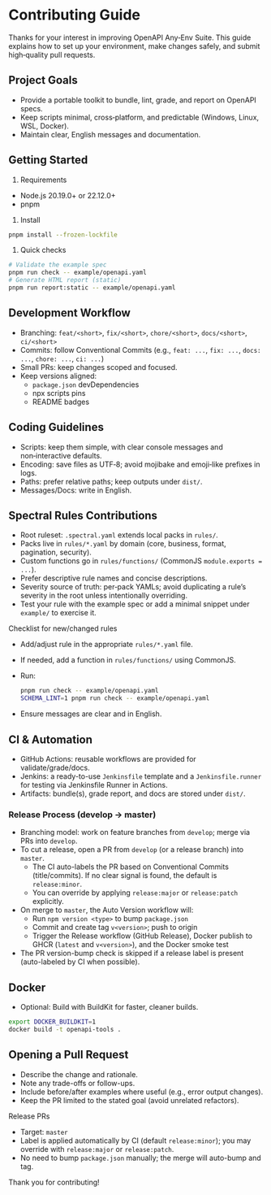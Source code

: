 # Contributing Guide

Thanks for your interest in improving OpenAPI Any‑Env Suite. This guide explains how to set up your environment, make changes safely, and submit high‑quality pull requests.

## Project Goals

- Provide a portable toolkit to bundle, lint, grade, and report on OpenAPI specs.
- Keep scripts minimal, cross‑platform, and predictable (Windows, Linux, WSL, Docker).
- Maintain clear, English messages and documentation.

## Getting Started

1. Requirements

- Node.js 20.19.0+ or 22.12.0+
- pnpm

1. Install

```bash
pnpm install --frozen-lockfile
```

1. Quick checks

```bash
# Validate the example spec
pnpm run check -- example/openapi.yaml
# Generate HTML report (static)
pnpm run report:static -- example/openapi.yaml
```

## Development Workflow

- Branching: `feat/<short>`, `fix/<short>`, `chore/<short>`, `docs/<short>`, `ci/<short>`
- Commits: follow Conventional Commits (e.g., `feat: ...`, `fix: ...`, `docs: ...`, `chore: ...`, `ci: ...`)
- Small PRs: keep changes scoped and focused.
- Keep versions aligned:
  - `package.json` devDependencies
  - npx scripts pins
  - README badges

## Coding Guidelines

- Scripts: keep them simple, with clear console messages and non‑interactive defaults.
- Encoding: save files as UTF‑8; avoid mojibake and emoji‑like prefixes in logs.
- Paths: prefer relative paths; keep outputs under `dist/`.
- Messages/Docs: write in English.

## Spectral Rules Contributions

- Root ruleset: `.spectral.yaml` extends local packs in `rules/`.
- Packs live in `rules/*.yaml` by domain (core, business, format, pagination, security).
- Custom functions go in `rules/functions/` (CommonJS `module.exports = ...`).
- Prefer descriptive rule names and concise descriptions.
- Severity source of truth: per‑pack YAMLs; avoid duplicating a rule’s severity in the root unless intentionally overriding.
- Test your rule with the example spec or add a minimal snippet under `example/` to exercise it.

Checklist for new/changed rules

- Add/adjust rule in the appropriate `rules/*.yaml` file.
- If needed, add a function in `rules/functions/` using CommonJS.
- Run:

  ```bash
  pnpm run check -- example/openapi.yaml
  SCHEMA_LINT=1 pnpm run check -- example/openapi.yaml
  ```

- Ensure messages are clear and in English.

## CI & Automation

- GitHub Actions: reusable workflows are provided for validate/grade/docs.
- Jenkins: a ready-to-use `Jenkinsfile` template and a `Jenkinsfile.runner` for testing via Jenkinsfile Runner in Actions.
- Artifacts: bundle(s), grade report, and docs are stored under `dist/`.

### Release Process (develop → master)

- Branching model: work on feature branches from `develop`; merge via PRs into `develop`.
- To cut a release, open a PR from `develop` (or a release branch) into `master`.
  - The CI auto-labels the PR based on Conventional Commits (title/commits). If no clear signal is found, the default is `release:minor`.
  - You can override by applying `release:major` or `release:patch` explicitly.
- On merge to `master`, the Auto Version workflow will:
  - Run `npm version <type>` to bump `package.json`
  - Commit and create tag `v<version>`; push to origin
  - Trigger the Release workflow (GitHub Release), Docker publish to GHCR (`latest` and `v<version>`), and the Docker smoke test
- The PR version-bump check is skipped if a release label is present (auto-labeled by CI when possible).

## Docker

- Optional: Build with BuildKit for faster, cleaner builds.

```bash
export DOCKER_BUILDKIT=1
docker build -t openapi-tools .
```

## Opening a Pull Request

- Describe the change and rationale.
- Note any trade-offs or follow-ups.
- Include before/after examples where useful (e.g., error output changes).
- Keep the PR limited to the stated goal (avoid unrelated refactors).

Release PRs
- Target: `master`
- Label is applied automatically by CI (default `release:minor`); you may override with `release:major` or `release:patch`.
- No need to bump `package.json` manually; the merge will auto-bump and tag.

Thank you for contributing!
